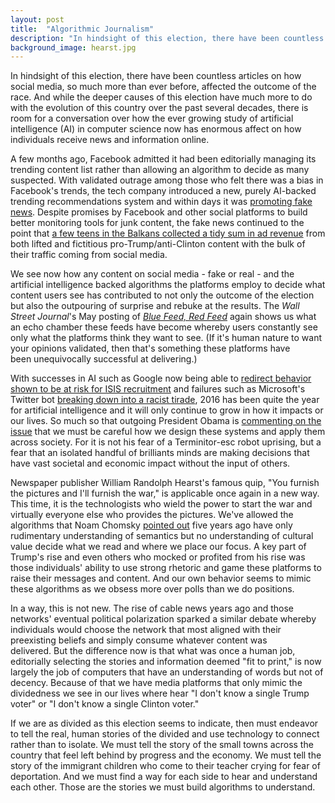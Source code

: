 ```yaml
---
layout: post
title:  "Algorithmic Journalism"
description: "In hindsight of this election, there have been countless articles on how social media, so much more than ever before, affected the outcome of the race."
background_image: hearst.jpg
---
```


In hindsight of this election, there have been countless articles on how social media, so much more than ever before, affected the outcome of the race. And while the deeper causes of this election have much more to do with the evolution of this country over the past several decades, there is room for a conversation over how the ever growing study of artificial intelligence (AI) in computer science now has enormous affect on how individuals receive news and information online.

A few months ago, Facebook admitted it had been editorially managing its trending content list rather than allowing an algorithm to decide as many suspected. With validated outrage among those who felt there was a bias in Facebook's trends, the tech company introduced a new, purely AI-backed trending recommendations system and within days it was [promoting fake news](https://www.washingtonpost.com/news/the-intersect/wp/2016/08/29/a-fake-headline-about-megyn-kelly-was-trending-on-facebook/). Despite promises by Facebook and other social platforms to build better monitoring tools for junk content, the fake news continued to the point that [a few teens in the Balkans collected a tidy sum in ad revenue](https://www.buzzfeed.com/craigsilverman/how-macedonia-became-a-global-hub-for-pro-trump-misinfo?utm_term=.mxGDVWA5V#.pqjR8BQD8) from both lifted and fictitious pro-Trump/anti-Clinton content with the bulk of their traffic coming from social media.

We see now how any content on social media - fake or real - and the artificial intelligence backed algorithms the platforms employ to decide what content users see has contributed to not only the outcome of the election but also the outpouring of surprise and rebuke at the results. The _Wall Street Journal_'s May posting of _[Blue Feed, Red Feed](http://graphics.wsj.com/blue-feed-red-feed/)_ again shows us what an echo chamber these feeds have become whereby users constantly see only what the platforms think they want to see. (If it's human nature to want your opinions validated, then that's something these platforms have been unequivocally successful at delivering.)

With successes in AI such as Google now being able to [redirect behavior shown to be at risk for ISIS recruitment](https://www.wired.com/2016/09/googles-clever-plan-stop-aspiring-isis-recruits/) and failures such as Microsoft's Twitter bot [breaking down into a racist tirade](http://www.nytimes.com/2016/03/25/technology/microsoft-created-a-twitter-bot-to-learn-from-users-it-quickly-became-a-racist-jerk.html), 2016 has been quite the year for artificial intelligence and it will only continue to grow in how it impacts or our lives. So much so that outgoing President Obama is [commenting on the issue](https://www.wired.com/2016/10/president-obama-mit-joi-ito-interview/) that we must be careful how we design these systems and apply them across society. For it is not his fear of a Terminitor-esc robot uprising, but a fear that an isolated handful of brilliants minds are making decisions that have vast societal and economic impact without the input of others.

Newspaper publisher William Randolph Hearst's famous quip, "You furnish the pictures and I'll furnish the war," is applicable once again in a new way. This time, it is the technologists who wield the power to start the war and virtually everyone else who provides the pictures. We've allowed the algorithms that Noam Chomsky [pointed out](https://www.technologyreview.com/s/423917/unthinking-machines/) five years ago have only rudimentary understanding of semantics but no understanding of cultural value decide what we read and where we place our focus. A key part of Trump's rise and even others who mocked or profited from his rise was those individuals' ability to use strong rhetoric and game these platforms to raise their messages and content. And our own behavior seems to mimic these algorithms as we obsess more over polls than we do positions.

In a way, this is not new. The rise of cable news years ago and those networks' eventual political polarization sparked a similar debate whereby individuals would choose the network that most aligned with their preexisting beliefs and simply consume whatever content was delivered. But the difference now is that what was once a human job, editorially selecting the stories and information deemed "fit to print," is now largely the job of computers that have an understanding of words but not of decency. Because of that we have media platforms that only mimic the dividedness we see in our lives where hear "I don't know a single Trump voter" or "I don't know a single Clinton voter."

If we are as divided as this election seems to indicate, then must endeavor to tell the real, human stories of the divided and use technology to connect rather than to isolate. We must tell the story of the small towns across the country that feel left behind by progress and the economy. We must tell the story of the immigrant children who come to their teacher crying for fear of deportation. And we must find a way for each side to hear and understand each other. Those are the stories we must build algorithms to understand.
